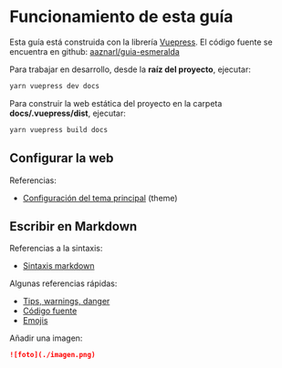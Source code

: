 # Funcionamiento de esta guía

Esta guía está construida con la librería [Vuepress](https://vuepress.vuejs.org/). 
El código fuente se encuentra en github: [aaznarl/guia-esmeralda](https://github.com/aaznarl/guia-esmeralda)


Para trabajar en desarrollo, desde la **raíz del proyecto**, ejecutar:

```bash
yarn vuepress dev docs
```

Para construir la web estática del proyecto en la carpeta **docs/.vuepress/dist**, ejecutar:

```bash
yarn vuepress build docs
```



## Configurar la web

Referencias:

- [Configuración del tema principal](https://vuepress.vuejs.org/default-theme-config/#default-theme-config) (theme)


## Escribir en Markdown

Referencias a la sintaxis:

- [Sintaxis markdown](http://cesarhdz.com/articulos/escribir-en-markdown#sintaxis-de-markdown) 

Algunas referencias rápidas:

- [Tips, warnings, danger](https://vuepress.vuejs.org/guide/markdown.html#custom-containers)
- [Código fuente](https://vuepress.vuejs.org/guide/markdown.html#line-highlighting-in-code-blocks)
- [Emojis](https://vuepress.vuejs.org/guide/markdown.html#emoji)

Añadir una imagen:

```markdown
![foto](./imagen.png)
```
